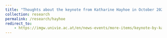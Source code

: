 ```yaml
---
title: "Thoughts about the keynote from Katharine Hayhoe in October 2023"
collection: research
permalink: /research/hayhoe
redirect_to:
    - https://imgw.univie.ac.at/en/news-events/more-items/keynote-by-katharine-hayhoe-from-worried-to-activated/
---
```

